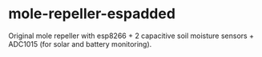 # mole-repeller-espadded
Original mole repeller with esp8266 + 2 capacitive soil moisture sensors + ADC1015 (for solar and battery monitoring).
